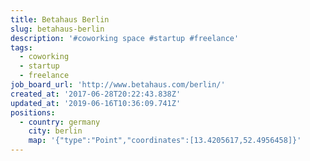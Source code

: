 ```yaml
---
title: Betahaus Berlin
slug: betahaus-berlin
description: '#coworking space #startup #freelance'
tags:
  - coworking
  - startup
  - freelance
job_board_url: 'http://www.betahaus.com/berlin/'
created_at: '2017-06-28T20:22:43.838Z'
updated_at: '2019-06-16T10:36:09.741Z'
positions:
  - country: germany
    city: berlin
    map: '{"type":"Point","coordinates":[13.4205617,52.4956458]}'
---
```


